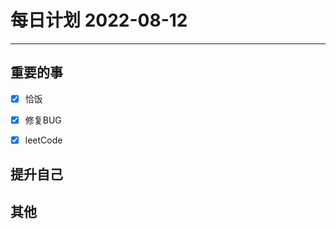 #  每日计划 2022-08-12
---
## 重要的事
- [x]  恰饭
- [x]  修复BUG
- [x]  leetCode



## 提升自己

  



## 其他








